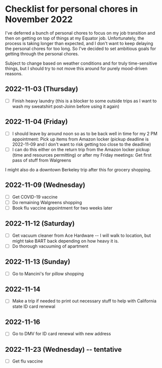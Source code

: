 # Checklist for personal chores in November 2022

I've deferred a bunch of personal chores to focus on my job transition
and then on getting on top of things at my Equator job. Unfortunately,
the process is taking longer than expected, and I don't want to keep
delaying the personal chores for too long. So I've decided to set
ambitious goals for getting through the personal chores.

Subject to change based on weather conditions and for truly
time-sensitive things, but I should try to not move this around for
purely mood-driven reasons.

## 2022-11-03 (Thursday)

- [ ] Finish heavy laundry (this is a blocker to some outside trips as I want to wash my sweatshirt post-Joinn before using it again)

## 2022-11-04 (Friday)

- [ ] I should leave by around noon so as to be back well in time for
  my 2 PM appointment: Pick up items from Amazon locker (pickup
  deadline is 2022-11-09 and I don't want to risk getting too close to
  the deadline)
- [ ] I can do this either on the return trip from the Amazon locker
  pickup (time and resources permitting) or after my Friday meetings:
  Get first pass of stuff from Walgreens

I might also do a downtown Berkeley trip after this for grocery shopping.

## 2022-11-09 (Wednesday)

- [ ] Get COVID-19 vaccine
- [ ] Do remaining Walgreens shopping
- [ ] Book flu vaccine appointment for two weeks later

## 2022-11-12 (Saturday)

- [ ] Get vacuum cleaner from Ace Hardware -- I will walk to location,
  but might take BART back depending on how heavy it is.
- [ ] Do thorough vacuuming of apartment

## 2022-11-13 (Sunday)

- [ ] Go to Mancini's for pillow shopping

## 2022-11-14

- [ ] Make a trip if needed to print out necessary stuff to help with California state ID card renewal

## 2022-11-16

- [ ] Go to DMV for ID card renewal with new address

## 2022-11-23 (Wednesday) -- tentative

- [ ] Get flu vaccine
